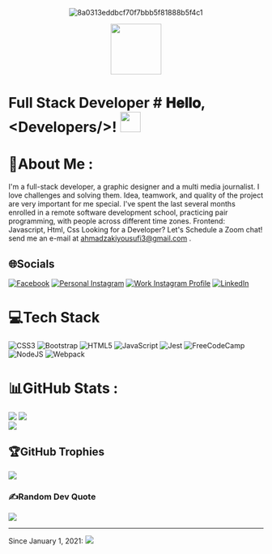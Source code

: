 <div id="pic" align="center">
    
 ![8a0313eddbcf70f7bbb5f81888b5f4c1](https://user-images.githubusercontent.com/87229464/177823644-556d0395-dd6e-4e27-aa75-55e98f1bdc47.gif)
  
</div>

<div id="header" align="center">
    <img src="https://media.giphy.com/media/M9gbBd9nbDrOTu1Mqx/giphy.gif" width="100"/>
</div>

<h1  color="pink">
  Full Stack Developer
  # 𝐇𝐞𝐥𝐥𝐨, &lt;Developers/&gt;!
 
  <a target="_blank">
    <img src="https://github.com/JayantGoel001/JayantGoel001/blob/master/GIF/Hi.gif" width="40px" />
  </a>
</h1>

# 💫About Me :
I'm a full-stack developer, a graphic designer and a multi media journalist. I love challenges and solving them.
Idea, teamwork, and quality of the project are very important for me special.
I've spent the last several months enrolled in a remote software development school, practicing pair programming, with people across different time zones.
Frontend: Javascript, Html, Css
Looking for a Developer? Let's Schedule a Zoom chat! send me an e-mail at <a href="gmail.com">ahmadzakiyousufi3@gmail.com</a> .

## 🌐Socials
[![Facebook](https://img.shields.io/badge/Facebook-%231877F2.svg?logo=Facebook&logoColor=white)](https://www.facebook.com/profile.php?id=100081811465925) 
[![Personal Instagram](https://img.shields.io/badge/Instagram-%23E4405F.svg?logo=Instagram&logoColor=white)](https://https://www.instagram.com/ahmad_zaki_yousufi/) 
[![Work Instagram Profile](https://img.shields.io/badge/Instagram-%23E4405F.svg?logo=Instagram&logoColor=white)](https://www.instagram.com/_tarah_graphics_/)
 [![LinkedIn](https://img.shields.io/badge/LinkedIn-%230077B5.svg?logo=linkedin&logoColor=white)](https://www.linkedin.com/in/ahmadzaki-yousufi-055214217/)


# 💻Tech Stack
![CSS3](https://img.shields.io/badge/css3-%231572B6.svg?style=for-the-badge&logo=css3&logoColor=white)
![Bootstrap](https://img.shields.io/badge/bootstrap-%23563D7C.svg?style=for-the-badge&logo=bootstrap&logoColor=white) ![HTML5](https://img.shields.io/badge/html5-%23E34F26.svg?style=for-the-badge&logo=html5&logoColor=white)
![JavaScript](https://img.shields.io/badge/javascript-%23323330.svg?style=for-the-badge&logo=javascript&logoColor=%23F7DF1E) 
![Jest](https://img.shields.io/badge/-jest-%23C21325?style=for-the-badge&logo=jest&logoColor=white) 
![FreeCodeCamp](https://img.shields.io/badge/Freecodecamp-%23123.svg?&style=for-the-badge&logo=freecodecamp&logoColor=green) 
![NodeJS](https://img.shields.io/badge/node.js-6DA55F?style=for-the-badge&logo=node.js&logoColor=white) 
![Webpack](https://img.shields.io/badge/webpack-%238DD6F9.svg?style=for-the-badge&logo=webpack&logoColor=black)


# 📊GitHub Stats :
![](https://github-readme-stats.vercel.app/api?username=zakiyousufi&theme=radical&hide_border=false&include_all_commits=true&count_private=true)
![](https://github-readme-streak-stats.herokuapp.com/?user=zakiyousufi&theme=radical&hide_border=false)<br/>
![](https://github-readme-stats.vercel.app/api/top-langs/?username=zakiyousufi&theme=radical&hide_border=false&include_all_commits=true&count_private=true&layout=compact)

## 🏆GitHub Trophies
![](https://github-profile-trophy.vercel.app/?username=zakiyousufi&theme=radical&no-frame=false&no-bg=false&margin-w=4)

### ✍️Random Dev Quote
![](https://quotes-github-readme.vercel.app/api?type=horizontal&theme=radical)

---
Since January 1, 2021: [![](https://visitcount.itsvg.in/api?id=zakiyousufi&label=Profile%20Views&color=1&icon=5&pretty=false)](https://visitcount.itsvg.in)
